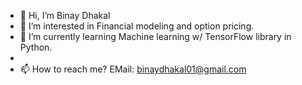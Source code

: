 - 👋 Hi, I’m Binay Dhakal
- 👀 I’m interested in Financial modeling and option pricing.
- 🌱 I’m currently learning Machine learning  w/ TensorFlow library in Python.
- 
- 📫 How to reach me?  EMail: binaydhakal01@gmail.com

<!---
Binay01123/Binay01123 is a ✨ special ✨ repository because its `README.md` (this file) appears on your GitHub profile.
You can click the Preview link to take a look at your changes.
--->
